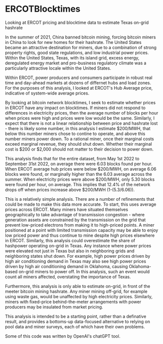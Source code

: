 # ERCOTBlocktimes
Looking at ERCOT pricing and blocktime data to estimate Texas on-grid hashrate

In the summer of 2021, China banned bitcoin mining, forcing bitcoin miners in China to look for new homes for their hashrate. The United States became an attractive destination for miners, due to a combination of strong property rights, good state regulations, and low industrial power prices. Within the United States, Texas, with its island grid, excess energy, deregulated energy market and pro-business regulatory climate was a particularly attractive locale within the United States.

Within ERCOT, power producers and consumers participate in robust real time and day-ahead markets at dozens of differnet hubs and load zones. For the purposes of this analysis, I looked at ERCOT's Hub Average price, indicative of system-wide average prices.

By looking at bitcoin network blocktimes, I seek to estimate whether prices in ERCOT have any impact on blocktimes. If miners did not respond to differences in electricity prices, then the average number of blocks per hour when prices were high and prices were low would be the same. Similarly, I expect that there is not a linear relationship between price and hashrate lost - there is likely some number, in this analysis I estimate $200/MWH, that below this number miners chose to contine to operate, and above this number miners power down. To a rational miner, once their marginal costs exceed marginal revenue, they should shut down. Whether their marginal cost is $200 or $2,000 should not matter to their decision to power down.

This analysis finds that for the entire dataset, from May 1st 2022 to September 31st 2022, on average there were 6.03 blocks found per hour. When ERCOT average hub prices were below $200/MWH, on average 6.06 blocks were found, or marginally higher than the 6.03 average across the summer. When electricity prices were above $200/MWH, only 5.30 blocks were found per hour, on average. This implies that 12.4% of the network drops off when prices increase above $200/MWH (1-(5.3/6.06)).

This is a relatively simple analysis. There are a number of refinements that could be made to make this data more accurate. To start, this uses average prices across ERCOT. Many miners have situated themselves geographically to take advantage of transmission congestion - where generation assets are constrained by the transmission on the grid that prevent low-priced electrons from making it to high-priced points. A miner positioned at a point with limited transmission capacity may be able to enjoy low priced power and thus continue to mine despite high prices elsewhere in ERCOT. Similarly, this analysis could overestimate the share of hashpower operating on-grid in Texas. Any instance where power prices were elevated not just in Texas but also in neighboring grids and neighboring states shut down. For example, high power prices driven by high air conditioning demand in Texas may also see high power prices driven by high air conditioning demand in Oklahoma, causing Oklahoma-based on-grid miners to power off. In this analysis, such an event would count all miners affected, overstating the importance of Texas.

Furthermore, this analysis is only able to estimate on-grid, in front of the meeter bitcoin mining hashrate. Any miner mining off-grid, for example using waste gas, would be unaffected by high electricity prices. Similarly, miners with fixed-price behind-the-meter arrangements with power producers may be insulated from market pricing.

This analysis is intended to be a starting point, rather than a definative result, and provides a bottoms-up data-focused alternative to relying on pool data and miner surveys, each of which have their own problems.

Some of this code was written by OpenAI's chatGPT tool.